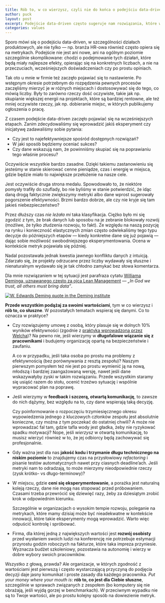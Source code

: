 ```yaml
---
title: Rób to, w co wierzysz, czyli nie do końca o podejściu data-driven
author: puck
layout: post
excerpt: Podejście data-driven często sugeruje nam rozwiązania, które wydają nam się nienaturalne i niezgodne z tym, w co wierzymy. Czy taki obiektywny wyznacznik w każdej sytuacji jest najlepszym sposobem na podejmowanie decyzji?
categories: values
---
```

Sporo mówi się o podejściu data-driven, w szczególności działach produktowych, ale nie tylko — np. branża HR-owa również często opiera się na metrykach. Podejście nie jest ani nowe, ani na ogólnym poziomie szczególnie skomplikowane: chodzi o podejmowanie tych działań, które będą miały najlepsze efekty, opierając się na konkretnych liczbach, a nie na przeczuciach, wcześniejszych doświadczeniach czy po prostu opiniach.

Tak oto u mnie w firmie też zaczęło pojawiać się to nastawienie. Po wstępnym okresie potrzebnym do rozpędzenia pewnych procesów zaczęliśmy mierzyć je w różnych miejscach i dostosowywać się do tego, co mówią liczby. Były to zarówno rzeczy dość oczywiste, takie jak np. skupianie większej energii na projektach, które są bardziej rentowne, ale też mniej oczywiste rzeczy, jak np. dobieranie miejsc, w których publikujemy ogłoszenia o pracę. 

Z czasem podejście data-driven zaczęło pojawiać się na wcześniejszych etapach. Zanim zdecydowaliśmy się wprowadzić jakiś eksperyment czy inicjatywę zadawaliśmy sobie pytania:

 * Czy jest to najefektywniejsze spośród dostępnych rozwiązań?
 * W jaki sposób będziemy oceniać sukces?
 * Czy dane wskazują nam, że powinniśmy skupiać się na poprawianiu tego właśnie procesu?

Oczywiście wszystkie bardzo zasadne. Dzięki takiemu zastanowieniu się jesteśmy w stanie skierować cenne pieniądze, czas i energię w miejsca, gdzie będzie miało to największe przełożenie na nasze cele.

Jest oczywiście druga strona medalu. Spowodowało to, że niektóre pomysły trafiły do szuflady, bo nie byliśmy w stanie potwierdzić, że idąc daną drogą faktycznie zwiększymy metryki albo dane wprost sugerowały pogorszenie efektywności. Brzmi bardzo dobrze, ale czy nie kryje się tam jakieś niebezpieczeństwo?

Przez dłuższy czas _nie leżała mi_ taka klasyfikacja. Ciężko było mi się zgodzić z tym, że brak danych lub sposobu na je zebranie blokowały rozwój (możliwe, że tylko złudzenia rozwoju, to fakt). Ze względu na naszą pozycję na rynku i konieczność elastycznych zmian często odwlekaliśmy tego typu decyzje do późniejszych etapów — kiedy konkretne dane się już pojawią — dając sobie możliwość swobodniejszego eksperymentowania. Ocena w kontekście metryk pojawiała się później.

Nadal pozostawała jednak kwestia jawnego konfliktu danych z intuicją. Zdarzało się, że projekty odrzucane przez liczby wydawały się słuszne i nienaturalnym wydawało się je tak chłodno zamykać bez słowa komentarza. 

Dla mnie rozwiązaniem w tej sytuacji jest parafraza cytatu [Williama Deminga, uznawanego często za ojca Lean Management](https://www.wikiwand.com/en/W._Edwards_Deming) — _„In God we trust, all others must bring data”_. 

[![W. Edwards Deming quote in the Deming institute](https://curiouscat.net/uploads/quote/twitter_image/3734/in-god-we-trust-3734-1.png)](https://quotes.deming.org/authors/W._Edwards_Deming/quote/3734)

**Przede wszystkim podążaj za swoimi wartościami**, tym w co wierzysz i **rób to, co słuszne**. W pozostałych tematach wspieraj się danymi. Co to oznacza w praktyce?


  * Czy rozwiązujemy umowę z osobą, który plasuje się w dolnych 10% wyników efektywności (zgodnie z [praktyką wprowadzoną przez Welcha](https://www.wikiwand.com/en/Vitality_curve))? Na pewno nie, jeśli wierzymy w **długofalowe wiązanie się z pracownikami** i budujemy organizację opartą na bezpieczeństwie i zaufaniu. 

    A co w przypadku, jeśli taka osoba po prostu ma problemy z efektywnością (bez porównywania z resztą zespołu)? Naszym pierwszym pomysłem też nie jest po prostu wymienić ją na nową, młodszą i bardziej zaangażowaną wersję, nawet jeśli dane wskazywałyby zyski w takim rozwiązaniu. Przede wszystkim staramy się usiąść razem do stołu, ocenić trzeźwo sytuację i wspólnie wypracować plan na poprawę.
  
  * Jeśli wierzymy w **feedback i szczerą, otwartą komunikację**, to zawsze do nich dążymy, bez względu na to, czy dane wspierają taką decyzję. 

    Czy poinformowanie o rozpoczęciu trzymiesięcznego okresu wypowiedzenia jednego z kluczowych członków zespołu jest absolutnie konieczne, czy można z tym poczekać do ostatniej chwili? A może nie wprowadzać fal tam, gdzie tafla wody jest gładka, żeby nie ryzykować spadku motywacji? Nope, jeśli _wierzysz_ w otwartą komunikację, to musisz wierzyć również w to, że jej odbiorcy będą zachowywać się profesjonalnie.

  * Gdy ważna jest dla nas **jakość kodu i trzymanie długu technicznego na niskim poziomie** to znajdujemy czas na przysłowiowy _refactoring_ i pisanie testów automatycznych nawet przy ciasnych deadline’ach. Jeśli metryki nam to odradzają, to może mierzymy nieodpowiednie rzeczy (zysk krótko- vs długo-terminowy)?

  * W miejscu, gdzie **ceni się eksperymentowanie**, a porażka jest naturalną koleją rzeczy, dane nie mogą nas stopować przed próbowaniem. Czasami trzeba przewrócić się dziewięć razy, żeby za dziesiątym zrobić krok w odpowiednim kierunku. 

    Szczególnie w organizacjach o wysokim tempie rozwoju, poleganie na metrykach, które mamy dzisiaj może być nieadekwatne w kontekście innowacji, które takie eksperymenty mogą wprowadzić. Warto więc odpuścić kontrolę i spróbować.

  * Firma, dla której jedną z największych wartości jest **rozwój osobisty** przed wysłaniem swoich ludzi na konferencję nie potrzebuje estymacji przyrostu godzin roboczych na fakturze, które taka impreza przyniesie. Wyznacza budżet szkoleniowy, pozostawia na autonomię i wierzy w dobre wybory swoich pracowników.


Wszystko z głową, prawda? Ale organizacje, w których zgodność z wartościami jest pierwszą i często wystarczającą przyczyną do podjęcia decyzji daje jasny komunikat i proste zasady dla każdego pracownika. _Put your money where your mouth is_: **rób to, co jest dla Ciebie słuszne**, szczególnie w sprawach związanych z zespołem (bo komputery się nie obrażają, jeśli wyjdą gorzej w benchmarkach). W przeciwnym wypadku nie są to Twoje wartości, ale po prostu kolejny sposób na dowiezienie metryk.

